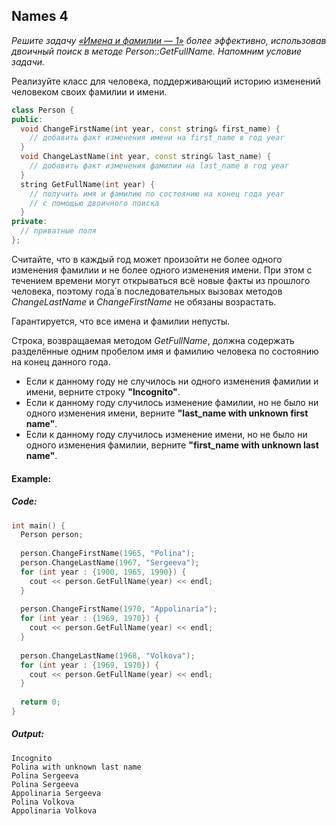 ## Names 4

*Решите задачу [«Имена и фамилии — 1»](https://www.coursera.org/learn/c-plus-plus-white/programming/4FQn4/imiena-i-familii-1) более эффективно, использовав двоичный поиск в методе Person::GetFullName. Напомним условие задачи.*

Реализуйте класс для человека, поддерживающий историю изменений человеком своих фамилии и имени.

```cpp
class Person {
public:
  void ChangeFirstName(int year, const string& first_name) {
    // добавить факт изменения имени на first_name в год year
  }
  void ChangeLastName(int year, const string& last_name) {
    // добавить факт изменения фамилии на last_name в год year
  }
  string GetFullName(int year) {
    // получить имя и фамилию по состоянию на конец года year
    // с помощью двоичного поиска
  }
private:
  // приватные поля
};
```

Считайте, что в каждый год может произойти не более одного изменения фамилии и не более одного изменения имени. При этом с течением времени могут открываться всё новые факты из прошлого человека, поэтому года́ в последовательных вызовах методов *ChangeLastName* и *ChangeFirstName* не обязаны возрастать.

Гарантируется, что все имена и фамилии непусты.

Строка, возвращаемая методом *GetFullName*, должна содержать разделённые одним пробелом имя и фамилию человека по состоянию на конец данного года.

- Если к данному году не случилось ни одного изменения фамилии и имени, верните строку **"Incognito"**.
- Если к данному году случилось изменение фамилии, но не было ни одного изменения имени, верните **"last_name with unknown first name"**.
- Если к данному году случилось изменение имени, но не было ни одного изменения фамилии, верните **"first_name with unknown last name"**.

#### Example:

##### Code:

```cpp
int main() {
  Person person;
  
  person.ChangeFirstName(1965, "Polina");
  person.ChangeLastName(1967, "Sergeeva");
  for (int year : {1900, 1965, 1990}) {
    cout << person.GetFullName(year) << endl;
  }
  
  person.ChangeFirstName(1970, "Appolinaria");
  for (int year : {1969, 1970}) {
    cout << person.GetFullName(year) << endl;
  }
  
  person.ChangeLastName(1968, "Volkova");
  for (int year : {1969, 1970}) {
    cout << person.GetFullName(year) << endl;
  }
  
  return 0;
}
```

##### Output:

```commandline
Incognito
Polina with unknown last name
Polina Sergeeva
Polina Sergeeva
Appolinaria Sergeeva
Polina Volkova
Appolinaria Volkova
```
